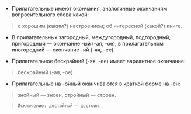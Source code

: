 - Прилагательные имеют окончания, аналогичные окончаниям вопросительного слова какой:
> с хорошим (каким?) настроением; об интересной (какой?) книге.

- В прилагательных загородный, междугородный, подгородный, пригородный — окончание -ый (-ая, -ое), в прилагательном иногородний — окончание -ий (-яя, -ее).

- Прилагательное бескрайний (-яя, -ее) имеет вариантное окончание:
> бескрайный (-ая, -ое).

- Прилагательные на -ойный оканчиваются в краткой форме на -ен:
> знойный — зноен, стройный — строен.

>
>     Исключение: достойный — достоин.
>

